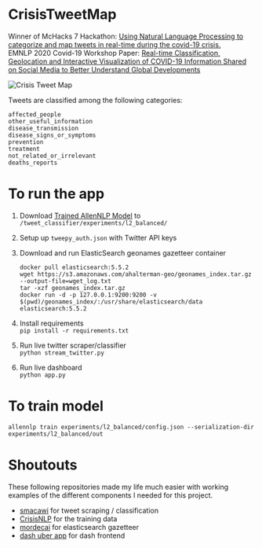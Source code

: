 # CrisisTweetMap
Winner of McHacks 7 Hackathon: [Using Natural Language Processing to categorize and map tweets in real-time during the covid-19 crisis.](https://devpost.com/software/crisistweetmap-txahf2)  
EMNLP 2020 Covid-19 Workshop Paper: [Real-time Classification, Geolocation and Interactive Visualization of COVID-19 Information Shared on Social Media to Better Understand Global Developments](https://openreview.net/forum?id=CyeMZ_gutEn)

![Crisis Tweet Map](https://raw.githubusercontent.com/amr-amr/CrisisTweetMap/master/doc/output.gif) 

Tweets are classified among the following categories:
```
affected_people
other_useful_information
disease_transmission
disease_signs_or_symptoms
prevention
treatment
not_related_or_irrelevant
deaths_reports
```

# To run the app
1. Download [Trained AllenNLP Model](https://drive.google.com/file/d/1NYeVSKCKWN3NV-1jw9o08IhSFVV9kUOR/view?usp=sharing)
to `/tweet_classifier/experiments/l2_balanced/`

2. Setup up  `tweepy_auth.json` with Twitter API keys

3. Download and run ElasticSearch geonames gazetteer container
    ```
    docker pull elasticsearch:5.5.2
    wget https://s3.amazonaws.com/ahalterman-geo/geonames_index.tar.gz --output-file=wget_log.txt
    tar -xzf geonames_index.tar.gz
    docker run -d -p 127.0.0.1:9200:9200 -v $(pwd)/geonames_index/:/usr/share/elasticsearch/data elasticsearch:5.5.2
    ```

4. Install requirements  
    `pip install -r requirements.txt`

5. Run live twitter scraper/classifier  
    `python stream_twitter.py`

6. Run live dashboard  
    `python app.py`
    
# To train model
`allennlp train experiments/l2_balanced/config.json --serialization-dir  experiments/l2_balanced/out`
    
# Shoutouts
These following repositories made my life much easier with working examples of the different components I needed for this project.
- [smacawi](https://github.com/smacawi/tweet-classifier) for tweet scraping / classification
- [CrisisNLP](https://crisisnlp.qcri.org/) for the training data
- [mordecai](https://github.com/openeventdata/mordecai/tree/master/mordecai) for elasticsearch gazetteer
- [dash uber app](https://github.com/plotly/dash-sample-apps/tree/master/apps/dash-uber-rides-demo) for dash frontend
